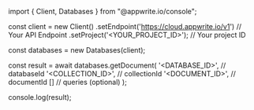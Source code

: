 import { Client, Databases } from "@appwrite.io/console";

const client = new Client()
    .setEndpoint('https://cloud.appwrite.io/v1') // Your API Endpoint
    .setProject('&lt;YOUR_PROJECT_ID&gt;'); // Your project ID

const databases = new Databases(client);

const result = await databases.getDocument(
    '<DATABASE_ID>', // databaseId
    '<COLLECTION_ID>', // collectionId
    '<DOCUMENT_ID>', // documentId
    [] // queries (optional)
);

console.log(result);
